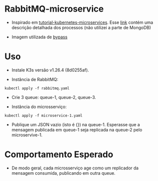 # RabbitMQ-microservice

- Inspirado em [tutorial-kubernetes-microservices](https://github.com/eduardo-matos/tutorial-kubernetes-microservices.git). Esse [link](https://eduardomatos.dev/deployando-microsservicos-com-rabbitmq-e-mongodb-no-kubernetes/) contém uma descrição detalhada dos processos (não utilizei a parte de MongoDB)

- Imagem utilizada de [bypass](https://github.com/eduardo-matos/bypass)

# Uso

- Instale K3s versão v1.26.4 (8d0255af).

- Instância de RabbitMQ:

```kubectl apply -f rabbitmq.yaml``` 

- Crie 3 queue: queue-1, queue-2, queue-3.

- Instância do microsserviço:

```kubectl apply -f microservice-1.yaml``` 

- Publique um JSON vazio (isto é {}) na queue-1. Esperasse que a mensagem publicada em queue-1 seja replicada na queue-2 pelo microservive-1.

# Comportamento Esperado

- De modo geral, cada microsserviço age como um replicador da mensagem consumida, publicando em outra queue.
